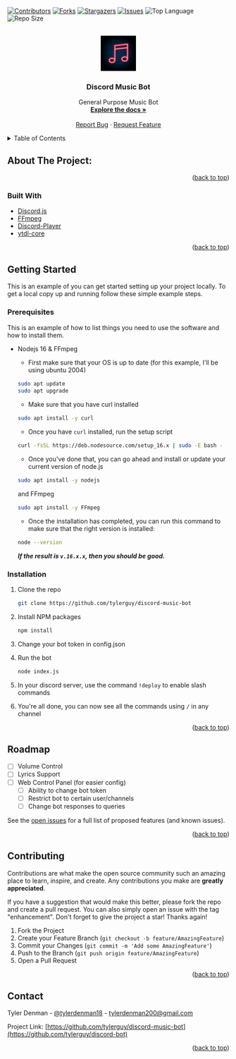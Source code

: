 <div id="top"></div>
<!--
*** Thanks for checking out the Best-README-Template. If you have a suggestion
*** that would make this better, please fork the repo and create a pull request
*** or simply open an issue with the tag "enhancement".
*** Don't forget to give the project a star!
*** Thanks again! Now go create something AMAZING! :D
-->

<!-- PROJECT SHIELDS -->
<!--
*** I'm using markdown "reference style" links for readability.
*** Reference links are enclosed in brackets [ ] instead of parentheses ( ).
*** See the bottom of this document for the declaration of the reference variables
*** for contributors-url, forks-url, etc. This is an optional, concise syntax you may use.
*** https://www.markdownguide.org/basic-syntax/#reference-style-links
-->

[![Contributors][contributors-shield]][contributors-url]
[![Forks][forks-shield]][forks-url] [![Stargazers][stars-shield]][stars-url]
[![Issues][issues-shield]][issues-url]
![Top Language][top-language]
![Repo Size][repo-size]

<!-- PROJECT LOGO -->
<br />
<div align="center">
  <a href="https://github.com/tylerguy/discord-music-bot">
    <img src="1f3d4f878c1afe3a3218129864280387.png" alt="Logo" width="80" height="80">
  </a>

<h3 align="center">Discord Music Bot</h3>

  <p align="center">
    General Purpose Music Bot
    <br />
    <a href="https://github.com/tylerguy/discord-music-bot"><strong>Explore the docs »</strong></a>
    <br />
    <br />
    <a href="https://github.com/tylerguy/discord-music-bot/issues">Report Bug</a>
    ·
    <a href="https://github.com/tylerguy/discord-music-bot/issues">Request Feature</a>
  </p>
</div>

<!-- TABLE OF CONTENTS -->
<details>
  <summary>Table of Contents</summary>
  <ol>
    <li>
      <a href="#about-the-project">About The Project</a>
      <ul>
        <li><a href="#built-with">Built With</a></li>
      </ul>
    </li>
    <li>
      <a href="#getting-started">Getting Started</a>
      <ul>
        <li><a href="#prerequisites">Prerequisites</a></li>
        <li><a href="#installation">Installation</a></li>
      </ul>
    </li>
    <li><a href="#usage">Usage</a></li>
    <li><a href="#roadmap">Roadmap</a></li>
    <li><a href="#contributing">Contributing</a></li>
    <li><a href="#contact">Contact</a></li>
  </ol>
</details>

<!-- ABOUT THE PROJECT -->

## About The Project:

<p align="right">(<a href="#top">back to top</a>)</p>

### Built With

- [Discord.js](https://discord.js.org/)
- [FFmpeg](https://www.ffmpeg.org/)
- [Discord-Player](https://github.com/Androz2091/discord-player)
- [ytdl-core](https://github.com/fent/node-ytdl-core)

<p align="right">(<a href="#top">back to top</a>)</p>

<!-- GETTING STARTED -->

## Getting Started

This is an example of you can get started setting up your project
locally. To get a local copy up and running follow these simple example steps.

### Prerequisites

This is an example of how to list things you need to use the software and how to
install them.

- Nodejs 16 & FFmpeg
  - First make sure that your OS is up to date (for this example, I'll be using ubuntu 2004)
  
  ```sh
  sudo apt update
  sudo apt upgrade
  ```
  - Make sure that you have curl installed
  
  ```sh
  sudo apt install -y curl
  ```
  
  - Once you have ```curl``` installed, run the setup script
  
  ```sh
  curl -fsSL https://deb.nodesource.com/setup_16.x | sudo -E bash -
  ```
  
  - Once you've done that, you can go ahead and install or update your current version of node.js
  
  ```sh
  sudo apt install -y nodejs
  ```
  and FFmpeg
  ```sh
  sudo apt install -y FFmpeg
  ```
  
  - Once the installation has completed, you can run this command to make sure that the right version is installed:
  ```sh
  node --version
  ```
  ***If the result is ```v.16.x.x```, then you should be good.***
  
### Installation

1. Clone the repo
   ```sh
   git clone https://github.com/tylerguy/discord-music-bot
   ```
2. Install NPM packages
   ```sh
   npm install
   ```
3. Change your bot token in config.json
4. Run the bot
   ```sh
   node index.js
   ```
5. In your discord server, use the command ```!deploy``` to enable slash commands

6. You're all done, you can now see all the commands using ```/``` in any channel

<p align="right">(<a href="#top">back to top</a>)</p>

<!-- ROADMAP -->

## Roadmap

- [ ] Volume Control
- [ ] Lyrics Support
- [ ] Web Control Panel (for easier config)
  - [ ] Ability to change bot token
  - [ ] Restrict bot to certain user/channels
  - [ ] Change bot responses to queries

See the [open issues](https://github.com/tylerguy/discord-music-bot/issues) for a full
list of proposed features (and known issues).

<p align="right">(<a href="#top">back to top</a>)</p>

<!-- CONTRIBUTING -->

## Contributing

Contributions are what make the open source community such an amazing place to
learn, inspire, and create. Any contributions you make are **greatly
appreciated**.

If you have a suggestion that would make this better, please fork the repo and
create a pull request. You can also simply open an issue with the tag
"enhancement". Don't forget to give the project a star! Thanks again!

1. Fork the Project
2. Create your Feature Branch (`git checkout -b feature/AmazingFeature`)
3. Commit your Changes (`git commit -m 'Add some AmazingFeature'`)
4. Push to the Branch (`git push origin feature/AmazingFeature`)
5. Open a Pull Request

<p align="right">(<a href="#top">back to top</a>)</p>

<!-- CONTACT -->

## Contact

Tyler Denman - [@tylerdenman18](https://twitter.com/TylerDenman18) -
tylerdenman200@gmail.com

Project Link:
[https://github.com/tylerguy/discord-music-bot](https://github.com/tylerguy/discord-bot)

<p align="right">(<a href="#top">back to top</a>)</p>

<!-- MARKDOWN LINKS & IMAGES -->
<!-- https://www.markdownguide.org/basic-syntax/#reference-style-links -->

[contributors-shield]:
  https://img.shields.io/github/contributors/tylerguy/discord-music-bot.svg?style=for-the-badge
[contributors-url]: https://github.com/tylerguy/discord-bot/graphs/contributors
[forks-shield]:
  https://img.shields.io/github/forks/tylerguy/discord-music-bot.svg?style=for-the-badge
[forks-url]: https://github.com/tylerguy/discord-bot/network/members
[stars-shield]:
  https://img.shields.io/github/stars/tylerguy/discord-music-bot.svg?style=for-the-badge
[stars-url]: https://github.com/tylerguy/discord-bot/stargazers
[issues-shield]:
  https://img.shields.io/github/issues/tylerguy/discord-music-bot.svg?style=for-the-badge
[issues-url]: https://github.com/tylerguy/discord-bot/issues
[license-shield]:
  https://img.shields.io/github/license/tylerguy/discord-music-bot.svg?style=for-the-badge
[license-url]: https://github.com/tylerguy/discord-bot/blob/master/LICENSE.txt
[top-language]: https://img.shields.io/github/languages/top/tylerguy/Discord-Music-Bot?style=for-the-badge
[repo-size]: https://img.shields.io/github/repo-size/tylerguy/Discord-Music-Bot?style=for-the-badge
